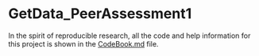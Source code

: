 # GetData_PeerAssessment1

In the spirit of reproducible research, all the code and help information for this project is shown in the [CodeBook.md](CodeBook.md) file.
